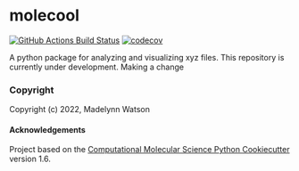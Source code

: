 molecool
==============================
[//]: # (Badges)
[![GitHub Actions Build Status](https://github.com/REPLACE_WITH_OWNER_ACCOUNT/molecool/workflows/CI/badge.svg)](https://github.com/REPLACE_WITH_OWNER_ACCOUNT/molecool/actions?query=workflow%3ACI)
[![codecov](https://codecov.io/gh/REPLACE_WITH_OWNER_ACCOUNT/molecool/branch/master/graph/badge.svg)](https://codecov.io/gh/REPLACE_WITH_OWNER_ACCOUNT/molecool/branch/master)


A python package for analyzing and visualizing xyz files. This repository is currently under development. Making a change

### Copyright

Copyright (c) 2022, Madelynn Watson


#### Acknowledgements
 
Project based on the 
[Computational Molecular Science Python Cookiecutter](https://github.com/molssi/cookiecutter-cms) version 1.6.

